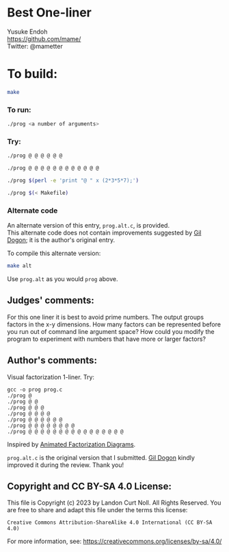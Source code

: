 # Best One-liner

Yusuke Endoh  
<https://github.com/mame/>  
Twitter: @mametter  

# To build:

```sh
make
```

### To run:

```sh
./prog <a number of arguments>
```

### Try:

```sh
./prog @ @ @ @ @ @

./prog @ @ @ @ @ @ @ @ @ @ @ @

./prog $(perl -e 'print "@ " x (2*3*5*7);')

./prog $(< Makefile)
```

### Alternate code

An alternate version of this entry, `prog.alt.c`, is provided.  
This alternate code does not contain improvements suggested by [Gil
Dogon](/winners.html#Gil_Dogon); it is
the author's original entry.

To compile this alternate version:

```sh
make alt
```

Use `prog.alt` as you would `prog` above.

## Judges' comments:

For this one liner it is best to avoid prime numbers. The output groups
factors in the x-y dimensions. How many factors can be represented before you
run out of command line argument space? How could you modify the program to
experiment with numbers that have more or larger factors?

## Author's comments:

Visual factorization 1-liner.  Try:

    gcc -o prog prog.c
    ./prog @
    ./prog @ @
    ./prog @ @ @
    ./prog @ @ @ @
    ./prog @ @ @ @ @ @
    ./prog @ @ @ @ @ @ @ @
    ./prog @ @ @ @ @ @ @ @ @ @ @ @ @ @ @ @

Inspired by [Animated Factorization
Diagrams](http://www.datapointed.net/visualizations/math/factorization/animated-diagrams/).

`prog.alt.c` is the original version that I submitted. [Gil
Dogon](/winners.html#Gil_Dogon) kindly improved it during the review.  Thank
you!

## Copyright and CC BY-SA 4.0 License:

This file is Copyright (c) 2023 by Landon Curt Noll.  All Rights Reserved.
You are free to share and adapt this file under the terms this license:

    Creative Commons Attribution-ShareAlike 4.0 International (CC BY-SA 4.0)

For more information, see: https://creativecommons.org/licenses/by-sa/4.0/

